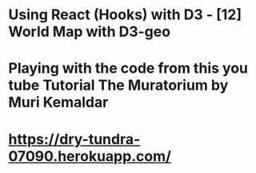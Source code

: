 # Using React (Hooks) with D3 - [12] World Map with D3-geo

# Playing with the code from this you tube Tutorial The Muratorium by Muri Kemaldar

# https://dry-tundra-07090.herokuapp.com/
